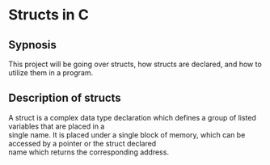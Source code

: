 # Structs in C

## Sypnosis
This project will be going over structs, how structs are declared, and how to utilize them in a program. 

## Description of structs
A struct is a complex data type declaration which defines a group of listed variables that are placed in a \
single name. It is placed under a single block of memory, which can be accessed by a pointer or the struct declared \
name which returns the corresponding address. 

